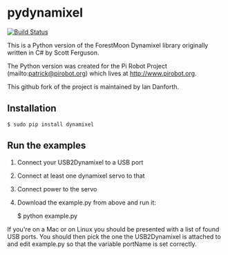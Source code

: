 # pydynamixel

[![Build Status](https://travis-ci.org/iandanforth/pydynamixel.png?branch=tests)](https://travis-ci.org/iandanforth/pydynamixel)

This is a Python version of the ForestMoon Dynamixel library originally written
in C# by Scott Ferguson.

The Python version was created for the Pi Robot Project
(mailto:patrick@pirobot.org) which lives at http://www.pirobot.org.

This github fork of the project is maintained by Ian Danforth.

## Installation

    $ sudo pip install dynamixel

## Run the examples

1. Connect your USB2Dynamixel to a USB port
2. Connect at least one dynamixel servo to that
3. Connect power to the servo
4. Download the example.py from above and run it:

    $ python example.py

If you're on a Mac or on Linux you should be presented with a list of
found USB ports. You should then pick the one the USB2Dynamixel is attached to
and edit example.py so that the variable portName is set correctly.
